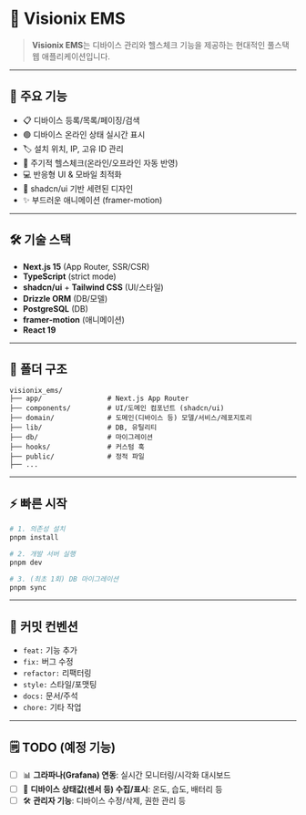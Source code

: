 # 🚀 Visionix EMS

> **Visionix EMS**는 디바이스 관리와 헬스체크 기능을 제공하는 현대적인 풀스택 웹 애플리케이션입니다.

---

## 🧩 주요 기능
- 📋 디바이스 등록/목록/페이징/검색
- 🟢 디바이스 온라인 상태 실시간 표시
- 🏷️ 설치 위치, IP, 고유 ID 관리
- 🔄 주기적 헬스체크(온라인/오프라인 자동 반영)
- 💻 반응형 UI & 모바일 최적화
- 🎨 shadcn/ui 기반 세련된 디자인
- ✨ 부드러운 애니메이션 (framer-motion)

---

## 🛠️ 기술 스택
- **Next.js 15** (App Router, SSR/CSR)
- **TypeScript** (strict mode)
- **shadcn/ui** + **Tailwind CSS** (UI/스타일)
- **Drizzle ORM** (DB/모델)
- **PostgreSQL** (DB)
- **framer-motion** (애니메이션)
- **React 19**

---

## 📁 폴더 구조
```
visionix_ems/
├── app/                # Next.js App Router
├── components/         # UI/도메인 컴포넌트 (shadcn/ui)
├── domain/             # 도메인(디바이스 등) 모델/서비스/레포지토리
├── lib/                # DB, 유틸리티
├── db/                 # 마이그레이션
├── hooks/              # 커스텀 훅
├── public/             # 정적 파일
├── ...
```

---

## ⚡️ 빠른 시작
```bash
# 1. 의존성 설치
pnpm install

# 2. 개발 서버 실행
pnpm dev

# 3. (최초 1회) DB 마이그레이션
pnpm sync
```

---

## 📝 커밋 컨벤션
- `feat:` 기능 추가
- `fix:` 버그 수정
- `refactor:` 리팩터링
- `style:` 스타일/포맷팅
- `docs:` 문서/주석
- `chore:` 기타 작업

---

## 🗒️ TODO (예정 기능)
- [ ] 📊 **그라파나(Grafana) 연동**: 실시간 모니터링/시각화 대시보드
- [ ] 📡 **디바이스 상태값(센서 등) 수집/표시**: 온도, 습도, 배터리 등
- [ ] 🛠️ **관리자 기능**: 디바이스 수정/삭제, 권한 관리 등
